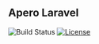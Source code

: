 ## Apero Laravel
![Build Status](https://travis-ci.org/AdrianiBruss/miniRouter.svg?branch=dev)
[![License](https://poser.pugx.org/laravel/framework/license.svg)](https://packagist.org/packages/laravel/framework)


